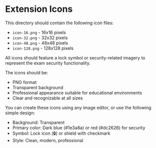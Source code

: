 # Extension Icons

This directory should contain the following icon files:

- `icon-16.png` - 16x16 pixels
- `icon-32.png` - 32x32 pixels  
- `icon-48.png` - 48x48 pixels
- `icon-128.png` - 128x128 pixels

All icons should feature a lock symbol or security-related imagery to represent the exam security functionality.

The icons should be:
- PNG format
- Transparent background
- Professional appearance suitable for educational environments
- Clear and recognizable at all sizes

You can create these icons using any image editor, or use the following simple design:
- Background: Transparent
- Primary color: Dark blue (#1e3a8a) or red (#dc2626) for security
- Symbol: Lock icon (🔒) or shield with checkmark
- Style: Clean, modern, professional